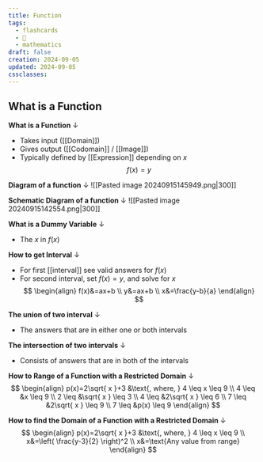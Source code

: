 ```yaml
---
title: Function
tags:
  - flashcards
  - 🌱
  - mathematics
draft: false
creation: 2024-09-05
updated: 2024-09-05
cssclasses: 
---
```

## What is a Function

**What is a Function**
↓
- Takes input ([[Domain]])
- Gives output ([[Codomain]] / [[Image]])
- Typically defined by [[Expression]] depending on $x$
$$f(x)=y$$
<!--SR:!2025-04-22,153,310-->

**Diagram of a function**
↓
![[Pasted image 20240915145949.png|300]]
<!--SR:!2024-12-31,67,320-->

**Schematic Diagram of a function**
↓
![[Pasted image 20240915142554.png|300]]
<!--SR:!2025-10-08,296,340-->

**What is a Dummy Variable**
↓
- The $x$ in $f(x)$
<!--SR:!2025-09-12,270,334-->



**How to get Interval**
↓
-  For first [[interval]] see valid answers for $f(x)$
- For second interval, set $f(x)=y$, and solve for $x$
$$
\begin{align}
f(x)&=ax+b \\
y&=ax+b \\
x&=\frac{y-b}{a}
\end{align}
$$
<!--SR:!2024-12-23,7,170-->

**The union of two interval**
↓
- The answers that are in either one or both intervals
<!--SR:!2025-09-07,269,334-->

**The intersection of two intervals**
↓
- Consists of answers that are in both of the intervals
<!--SR:!2025-07-08,204,314-->

**How to Range of a Function with a Restricted Domain**
↓
$$
\begin{align}
p(x)=2\sqrt{ x }+3 &\text{, where, } 4 \leq x \leq 9 \\
4 \leq &x \leq 9 \\
2 \leq &\sqrt{ x } \leq 3  \\
4 \leq &2\sqrt{ x } \leq 6 \\
7 \leq &2\sqrt{ x } \leq 9 \\
7 \leq &p(x) \leq 9
\end{align}
$$
<!--SR:!2025-02-24,70,270-->

**How to find the Domain of a Function with a Restricted Domain**
↓
$$
\begin{align}
p(x)=2\sqrt{ x }+3 &\text{, where, } 4 \leq x \leq 9 \\
x&=\left( \frac{y-3}{2} \right)^2 \\
x&=\text{Any value from range}
\end{align}
$$
<!--SR:!2024-12-25,9,190-->
